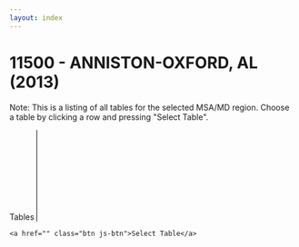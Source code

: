 ```yaml
---
layout: index
---
```


# 11500 - ANNISTON-OXFORD, AL (2013)

Note: This is a listing of all tables for the selected MSA/MD region. Choose a table by clicking a row and pressing "Select Table". 

<form class="block__bg">
	<label class="form-label-header" for="tables">Tables</label>
	<select id="tables" size="10">
	</select>
	<br />
    	
	<a href="" class="btn js-btn">Select Table</a>
</form>